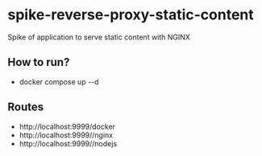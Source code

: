 # spike-reverse-proxy-static-content

Spike of application to serve static content with NGINX  

## How to run?

- docker compose up --d

## Routes

- http://localhost:9999/docker
- http://localhost:9999//nginx
- http://localhost:9999//nodejs
